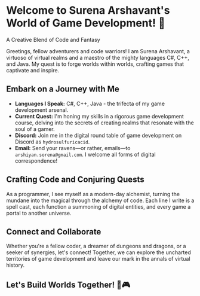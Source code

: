 # Welcome to Surena Arshavant's World of Game Development! 🌟

A Creative Blend of Code and Fantasy

Greetings, fellow adventurers and code warriors! I am Surena Arshavant, a virtuoso of virtual realms and a maestro of the mighty languages C#, C++, and Java. My quest is to forge worlds within worlds, crafting games that captivate and inspire.

## Embark on a Journey with Me
- **Languages I Speak:** C#, C++, Java - the trifecta of my game development arsenal.
- **Current Quest:** I'm honing my skills in a rigorous game development course, delving into the secrets of creating realms that resonate with the soul of a gamer.
- **Discord:** Join me in the digital round table of game development on Discord as `hydrosulfuricacid`.
- **Email:** Send your ravens—or rather, emails—to `arshiyan.sorena@gmail.com`. I welcome all forms of digital correspondence!

## Crafting Code and Conjuring Quests
As a programmer, I see myself as a modern-day alchemist, turning the mundane into the magical through the alchemy of code. Each line I write is a spell cast, each function a summoning of digital entities, and every game a portal to another universe.

## Connect and Collaborate
Whether you're a fellow coder, a dreamer of dungeons and dragons, or a seeker of synergies, let's connect! Together, we can explore the uncharted territories of game development and leave our mark in the annals of virtual history.

## Let's Build Worlds Together! 🚀🎮
